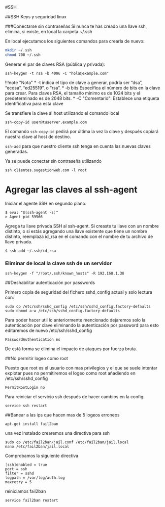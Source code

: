 #SSH

##SSH Keys y seguridad linux

###Conectarse sin contraseñas
Si nunca te has creado una llave ssh, elimina, si existe, en local la carpeta ~/.ssh

En local ejecutamos los siguientes comandos para crearla de nuevo:

``` bash
mkdir ~/.ssh
chmod 700 ~/.ssh
```

Generar el par de claves RSA (pública y privada):

    ssh-keygen -t rsa -b 4096 -C "hola@example.com"

!!!note "Nota"
    * -t indica el tipo de clave a generar, podría ser “dsa”, “ecdsa”, “ed25519”, o “rsa”.
    * -b bits   Especifica el número de bits en la clave para crear. Para claves RSA, el tamaño mínimo es de 1024 bits y el predeterminado es de 2048 bits.
    * -C "Comentario": Establece una etiqueta identificativa para esta clave

Se transfiere la clave al host utilizando el comando local

`ssh-copy-id user@tuserver.example.com`

El comando `ssh-copy-id` pedirá por última la vez la clave y después copiará nuestra clave al host de destino.

`ssh-add` para que nuestro cliente ssh tenga en cuenta las nuevas claves generadas.

Ya se puede conectar sin contraseña utilizando

    ssh clientes.sugestionweb.com -l root


# Agregar las claves al ssh-agent

Iniciar el agente SSH en segundo plano.

    $ eval "$(ssh-agent -s)"
    > Agent pid 59566

Agrega tu llave privada SSH al ssh-agent. Si creaste tu llave con un nombre distinto, o si estás agregando una llave existente que tiene un nombre distinto, reemplaza id_rsa en el comando con el nombre de tu archivo de llave privada.

    $ ssh-add ~/.ssh/id_rsa
   
### Eliminar de local la clave ssh de un servidor

    ssh-keygen -f "/root/.ssh/known_hosts" -R 192.168.1.38


##Deshabilitar autenticación por passwords

Primero copia de seguridad del fichero sshd_config actual y solo lectura con:
    
    sudo cp /etc/ssh/sshd_config /etc/ssh/sshd_config.factory-defaults
    sudo chmod a-w /etc/ssh/sshd_config.factory-defaults
    
Para poder hacer util lo anteriormente mencionado dejaremos solo la autenticación por clave eliminando la autenticación por password para esto editaremos de nuevo /etc/ssh/sshd_config

    PasswordAuthentication no

De está forma se elimina el impacto de ataques por fuerza bruta.

##No permitir logeo como root

Puesto que root es el usuario con mas privilegios y el que se suele intentar explotar pues no permitiremos el logeo como root añadiendo en /etc/ssh/sshd_config

    PermitRootLogin no

Para reiniciar el servicio ssh después de hacer cambios en la config.

    service ssh restart
    
##Banear a las ips que hacen mas de 5 logeos erroneos

    apt-get install fail2ban
    
una vez instalado crearemos una directiva para ssh
    
    sudo cp /etc/fail2ban/jail.conf /etc/fail2ban/jail.local
    nano /etc/fail2ban/jail.local

Comprobamos la siguiente directiva

    [ssh]enabled = true
    port = ssh
    filter = sshd
    logpath = /var/log/auth.log
    maxretry = 5

reiniciamos fail2ban

    service fail2ban restart

    